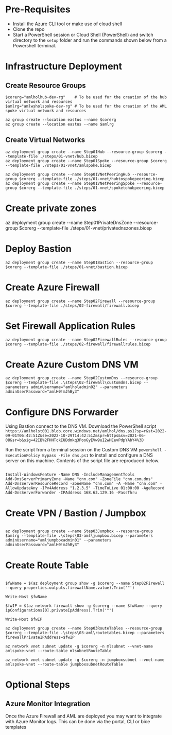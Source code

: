 # Pre-Requisites
- Install the Azure CLI tool or make use of cloud shell
- Clone the repo
- Start a PowerShell session or Cloud Shell (PowerShell) and switch directory to the ```setup``` folder and run the commands shown below from a Powershell terminal. 

# Infrastructure Deployment

## Create Resource Groups

```
$corerg="amlholhub-dev-rg"    # To be used for the creation of the hub virtual network and resources
$amlrg="amlwsholspoke-dev-rg" # To be used for the creation of the AML spoke virtual network and resources

az group create --location eastus --name $corerg
az group create --location eastus --name $amlrg
```

## Create Virtual Networks
```
az deployment group create --name Step01Hub --resource-group $corerg --template-file ./steps/01-vnet/hub.bicep
az deployment group create --name Step01Spoke --resource-group $corerg --template-file ./steps/01-vnet/amlspoke.bicep
```

```
az deployment group create --name Step01VNetPeeringHub --resource-group $corerg --template-file ./steps/01-vnet/hubtospokepeering.bicep
az deployment group create --name Step01VNetPeeringSpoke --resource-group $corerg --template-file ./steps/01-vnet/spoketohubpeering.bicep
```

# Create private zones

az deployment group create --name Step01PrivateDnsZone --resource-group $corerg --template-file ./steps/01-vnet/privatednszones.bicep 

# Deploy Bastion

```
az deployment group create --name Step01Bastion --resource-group $corerg --template-file ./steps/01-vnet/bastion.bicep
```

# Create Azure Firewall
```
az deployment group create --name Step02Firewall --resource-group $corerg --template-file ./steps/02-firewall/firewall.bicep
```

# Set Firewall Application Rules

```
az deployment group create --name Step02FirewallRules --resource-group $corerg --template-file ./steps/02-firewall/firewallrules.bicep
```

# Create Azure Custom DNS VM
```
az deployment group create --name Step02CustomDns --resource-group $corerg --template-file .\steps\02-firewall\customdns.bicep --parameters adminUsername="amlholadmin02" --parameters adminUserPassword="amlH0!mJhBy3"
```

# Configure DNS Forwarder
Using Bastion connect to the DNS VM. Download the PowerShell script ```https://amlholst001.blob.core.windows.net/amlhol/dns.ps1?sp=r&st=2022-09-01T06:42:51Z&se=2022-10-29T14:42:51Z&spr=https&sv=2021-06-08&sr=b&sig=42IB%2FHHTckIUDdmkq3PooGyEVw9uI2wHEevPdpYAbY4%3D```

Run the script from a terminal session on the Custom DNS VM ```powershell -ExecutionPolicy Bypass -File dns.ps1``` to install and configure a DNS server on this machine. Contents of the script file are reproduced below. 

```

Install-WindowsFeature -Name DNS -IncludeManagementTools 
Add-DnsServerPrimaryZone -Name "cnn.com" -ZoneFile "cnn.com.dns"
Add-DnsServerResourceRecord -ZoneName "cnn.com" -A -Name "cnn.com" -AllowUpdateAny -IPv4Address "1.2.3.5" -TimeToLive 01:00:00 -AgeRecord
Add-DnsServerForwarder -IPAddress 168.63.129.16 -PassThru
```

# Create VPN / Bastion / Jumpbox

```

az deployment group create --name Step03Jumpbox --resource-group $amlrg --template-file .\steps\03-aml\jumpbox.bicep --parameters adminUsername="amljumpboxadmin01" --parameters adminUserPassword="amlH0!mJhBy3"
```

# Create Route Table

```

$fwName = $(az deployment group show -g $corerg --name Step02Firewall --query properties.outputs.firewallName.value).Trim('"')

Write-Host $fwName

$fwIP = $(az network firewall show -g $corerg --name $fwName --query ipConfigurations[0].privateIpAddress).Trim('"')

Write-Host $fwIP

az deployment group create --name Step03RouteTables --resource-group $corerg --template-file .\steps\03-aml\routetables.bicep --parameters firewallPrivateIPAddress=$fwIP

az network vnet subnet update -g $corerg -n mlsubnet --vnet-name amlspoke-vnet --route-table mlsubnetRouteTable

az network vnet subnet update -g $corerg -n jumpboxsubnet --vnet-name amlspoke-vnet --route-table jumpboxsubnetRouteTable

```

# Optional Steps

## Azure Monitor Integration
Once the Azure Firewall and AML are deployed you may want to integrate with Azure Monitor logs. This can be done via the portal, CLI or bice templates







